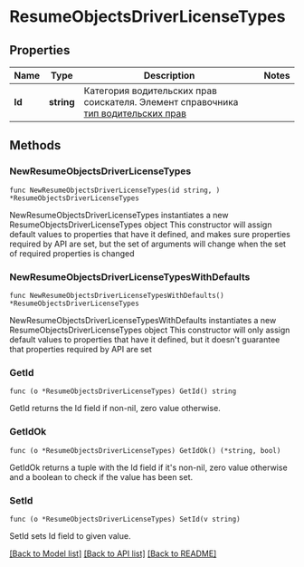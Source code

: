 # ResumeObjectsDriverLicenseTypes

## Properties

Name | Type | Description | Notes
------------ | ------------- | ------------- | -------------
**Id** | **string** | Категория водительских прав соискателя. Элемент справочника [тип водительских прав](#tag/Obshie-spravochniki/operation/get-dictionaries) | 

## Methods

### NewResumeObjectsDriverLicenseTypes

`func NewResumeObjectsDriverLicenseTypes(id string, ) *ResumeObjectsDriverLicenseTypes`

NewResumeObjectsDriverLicenseTypes instantiates a new ResumeObjectsDriverLicenseTypes object
This constructor will assign default values to properties that have it defined,
and makes sure properties required by API are set, but the set of arguments
will change when the set of required properties is changed

### NewResumeObjectsDriverLicenseTypesWithDefaults

`func NewResumeObjectsDriverLicenseTypesWithDefaults() *ResumeObjectsDriverLicenseTypes`

NewResumeObjectsDriverLicenseTypesWithDefaults instantiates a new ResumeObjectsDriverLicenseTypes object
This constructor will only assign default values to properties that have it defined,
but it doesn't guarantee that properties required by API are set

### GetId

`func (o *ResumeObjectsDriverLicenseTypes) GetId() string`

GetId returns the Id field if non-nil, zero value otherwise.

### GetIdOk

`func (o *ResumeObjectsDriverLicenseTypes) GetIdOk() (*string, bool)`

GetIdOk returns a tuple with the Id field if it's non-nil, zero value otherwise
and a boolean to check if the value has been set.

### SetId

`func (o *ResumeObjectsDriverLicenseTypes) SetId(v string)`

SetId sets Id field to given value.



[[Back to Model list]](../README.md#documentation-for-models) [[Back to API list]](../README.md#documentation-for-api-endpoints) [[Back to README]](../README.md)


